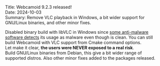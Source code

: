 Title: Webcamoid 9.2.3 released!  
Date: 2024-10-03  
Summary: Remove VLC playback in Windows, a bit wider support for GNU/Linux binaries, and other minor fixes.  

Disabled binary build with libVLC in Windows since [some anti-malware software detects](https://www.virustotal.com/gui/file/36c63f9a9c4a9d91eb888a0061c67d65396f28662f385a913c46a2d8032de692/behavior) its usage as malware even though is clean. You can still build Webcamoid with VLC support from Cmake command options.  
Let make it clear, **the users were NEVER exposed to a real risk**.  
Build GNU/Linux binaries from Debian, this give a bit wider range of supported distros.
Also other minor fixes added to the packages released.
